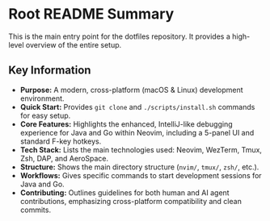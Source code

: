 # Root README Summary

This is the main entry point for the dotfiles repository. It provides a high-level overview of the entire setup.

## Key Information
- **Purpose:** A modern, cross-platform (macOS & Linux) development environment.
- **Quick Start:** Provides `git clone` and `./scripts/install.sh` commands for easy setup.
- **Core Features:** Highlights the enhanced, IntelliJ-like debugging experience for Java and Go within Neovim, including a 5-panel UI and standard F-key hotkeys.
- **Tech Stack:** Lists the main technologies used: Neovim, WezTerm, Tmux, Zsh, DAP, and AeroSpace.
- **Structure:** Shows the main directory structure (`nvim/`, `tmux/`, `zsh/`, etc.).
- **Workflows:** Gives specific commands to start development sessions for Java and Go.
- **Contributing:** Outlines guidelines for both human and AI agent contributions, emphasizing cross-platform compatibility and clean commits.
